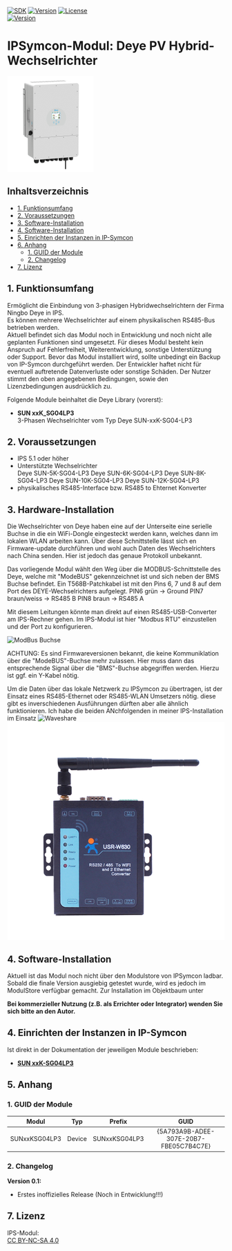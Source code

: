 [![SDK](https://img.shields.io/badge/Symcon-PHPModul-red.svg)](https://www.symcon.de/service/dokumentation/entwicklerbereich/sdk-tools/sdk-php/)
[![Version](https://img.shields.io/badge/Modul%20Version-1.00-blue.svg)](https://community.symcon.de/t/Module_deye_Hybridwechselrichter)
[![License](https://img.shields.io/badge/License-CC%20BY--NC--SA%204.0-green.svg)](https://creativecommons.org/licenses/by-nc-sa/4.0/)  
[![Version](https://img.shields.io/badge/Symcon%20Version-5.1%20%3E-green.svg)](https://www.symcon.de/service/dokumentation/installation/migrationen/v50-v51-q2-2019/)


# IPSymcon-Modul: Deye PV Hybrid-Wechselrichter <!-- omit in toc -->  
![DeyeBild](./imgs/DeyeBild.png) 

## Inhaltsverzeichnis <!-- omit in toc -->

- [1. Funktionsumfang](#1-funktionsumfang)
- [2. Voraussetzungen](#2-voraussetzungen)
- [3. Software-Installation](#3-hardware-installation)
- [4. Software-Installation](#4-software-installation)
- [5. Einrichten der Instanzen in IP-Symcon](#5-einrichten-der-instanzen-in-ip-symcon)
- [6. Anhang](#6-anhang)
  - [1. GUID der Module](#1-guid-der-module)
  - [2. Changelog](#2-changelog)
- [7. Lizenz](#7-lizenz)

## 1. Funktionsumfang

Ermöglicht die Einbindung von 3-phasigen Hybridwechselrichtern der Firma Ningbo Deye in IPS.  
Es können mehrere Wechselrichter auf einem physikalischen RS485-Bus betrieben werden.  
Aktuell befindet sich das Modul noch in Entwicklung und noch nicht alle geplanten Funktionen sind umgesetzt.
Für dieses Modul besteht kein Anspruch auf Fehlerfreiheit, Weiterentwicklung, sonstige Unterstützung oder Support.
Bevor das Modul installiert wird, sollte unbedingt ein Backup von IP-Symcon durchgeführt werden.
Der Entwickler haftet nicht für eventuell auftretende Datenverluste oder sonstige Schäden.
Der Nutzer stimmt den oben angegebenen Bedingungen, sowie den Lizenzbedingungen ausdrücklich zu.

Folgende Module beinhaltet die Deye Library (vorerst):

- __SUN xxK_SG04LP3__  
	3-Phasen Wechselrichter vom Typ Deye SUN-xxK-SG04-LP3  


## 2. Voraussetzungen

 - IPS 5.1 oder höher  
 - Unterstützte Wechselrichter  
  Deye SUN-5K-SG04-LP3
  Deye SUN-6K-SG04-LP3
  Deye SUN-8K-SG04-LP3
  Deye SUN-10K-SG04-LP3
  Deye SUN-12K-SG04-LP3
 - physikalisches RS485-Interface bzw. RS485 to Ehternet Konverter  

## 3. Hardware-Installation

Die Wechselrichter von Deye haben eine auf der Unterseite eine serielle Buchse in die ein WiFi-Dongle eingesteckt 
werden kann, welches dann im lokalen WLAN arbeiten kann. Über diese Schnittstelle lässt sich en Firmware-update 
durchführen und wohl auch Daten des Wechselrichters nach China senden. Hier ist jedoch das genaue Protokoll unbekannt.

Das vorliegende Modul wählt den Weg über die MODBUS-Schnittstelle des Deye, welche mit "ModeBUS" gekennzeichnet ist und
sich neben der BMS Buchse befindet.
Ein T568B-Patchkabel ist mit den Pins 6, 7 und 8 auf dem Port des DEYE-Wechselrichters aufgelegt.
PIN6 grün        -> Ground
PIN7 braun/weiss -> RS485 B
PIN8 braun       -> RS485 A

Mit diesem Leitungen könnte man direkt auf einen RS485-USB-Converter am IPS-Rechner gehen. Im IPS-Modul ist hier "Modbus RTU"
einzustellen und der Port zu konfigurieren.

![ModBus Buchse](../SUNxxKSG04LP3/imgs/ModbusConnector.PNG) 

ACHTUNG: Es sind Firmwareversionen bekannt, die keine Kommuniklation über die "ModeBUS"-Buchse mehr zulassen. Hier muss dann das 
entsprechende Signal über die "BMS"-Buchse abgegriffen werden. Hierzu ist ggf. ein Y-Kabel nötig.

Um die Daten über das lokale Netzwerk zu IPSymcon zu übertragen, ist der Einsatz eines RS485-Ethernet oder RS485-WLAN Umsetzers nötig.
diese gibt es inverschiedenen Ausführungen dürften aber alle ähnlich funktionieren. Ich habe die beiden ANchfolgenden in meiner 
IPS-Installation im Einsatz 
![Waveshare](./SUNxxKSG04LP3/imgs/RS485toEthernet1.PNG) 
![USR-W630](./imgs/USRW630.jpg) 

## 4. Software-Installation

  Aktuell ist das Modul noch nicht über den Modulstore von IPSymcon ladbar. Sobald die finale Version ausgiebig getestet wurde, wird es jedoch im ModulStore verfügbar gemacht.
  Zur Installation im Objektbaum unter 
  
   **Bei kommerzieller Nutzung (z.B. als Errichter oder Integrator) wenden Sie sich bitte an den Autor.**  
  

## 4. Einrichten der Instanzen in IP-Symcon

Ist direkt in der Dokumentation der jeweiligen Module beschrieben:  

- __[SUN xxK-SG04LP3](SUNxxKSG04LP3/README.md#4-einrichten-der-instanzen-in-ip-symcon)__

## 5. Anhang

###  1. GUID der Module

 
|     Modul      |  Typ   |    Prefix    |                  GUID                  |
| :------------: | :----: | :----------: | :------------------------------------: |
| SUNxxKSG04LP3| Device |  SUNxxKSG04LP3   | {5A793A9B-ADEE-307E-20B7-FBE05C7B4C7E} |


### 2. Changelog

__Version 0.1:__
 - Erstes inoffizielles Release (Noch in Entwicklung!!!) 


 

## 7. Lizenz

  IPS-Modul:  
  [CC BY-NC-SA 4.0](https://creativecommons.org/licenses/by-nc-sa/4.0/)  
 
